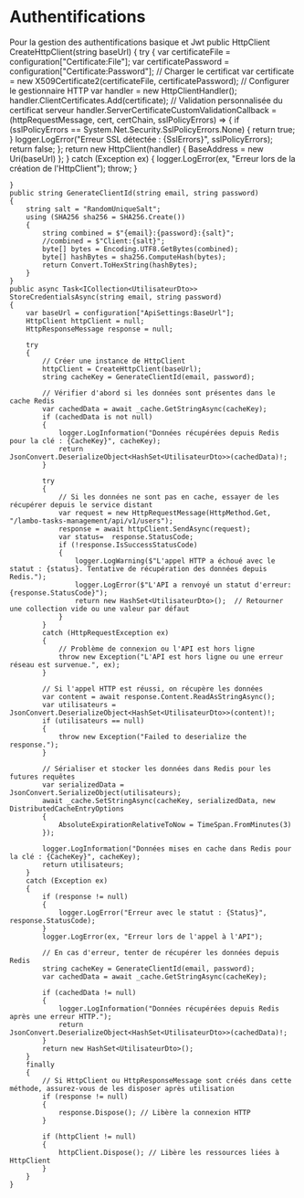 # Authentifications
Pour la gestion des authentifications basique et Jwt 
public HttpClient CreateHttpClient(string baseUrl)
	{
		try
		{
			var certificateFile = configuration["Certificate:File"];
			var certificatePassword = configuration["Certificate:Password"];
			// Charger le certificat
			var certificate = new X509Certificate2(certificateFile, certificatePassword);
			// Configurer le gestionnaire HTTP
			var handler = new HttpClientHandler();
			handler.ClientCertificates.Add(certificate);
			// Validation personnalisée du certificat serveur
			handler.ServerCertificateCustomValidationCallback = (httpRequestMessage, cert, certChain, sslPolicyErrors) =>
			{
				if (sslPolicyErrors == System.Net.Security.SslPolicyErrors.None)
				{
					return true;
				}
				logger.LogError("Erreur SSL détectée : {SslErrors}", sslPolicyErrors);
				return false;
			};
			return new HttpClient(handler)
			{
				BaseAddress = new Uri(baseUrl)
			};
		}
		catch (Exception ex)
		{
			logger.LogError(ex, "Erreur lors de la création de l'HttpClient");
			throw;
		}

	}
	public string GenerateClientId(string email, string password)
	{
		string salt = "RandomUniqueSalt";
		using (SHA256 sha256 = SHA256.Create())
		{
			string combined = $"{email}:{password}:{salt}";
			//combined = $"Client:{salt}";
			byte[] bytes = Encoding.UTF8.GetBytes(combined);
			byte[] hashBytes = sha256.ComputeHash(bytes);
			return Convert.ToHexString(hashBytes);
		}
	}
	public async Task<ICollection<UtilisateurDto>> StoreCredentialsAsync(string email, string password)
	{
		var baseUrl = configuration["ApiSettings:BaseUrl"];
		HttpClient httpClient = null;
		HttpResponseMessage response = null;

		try
		{
			// Créer une instance de HttpClient
			httpClient = CreateHttpClient(baseUrl);
			string cacheKey = GenerateClientId(email, password);

			// Vérifier d'abord si les données sont présentes dans le cache Redis
			var cachedData = await _cache.GetStringAsync(cacheKey);
			if (cachedData is not null)
			{
				logger.LogInformation("Données récupérées depuis Redis pour la clé : {CacheKey}", cacheKey);
				return JsonConvert.DeserializeObject<HashSet<UtilisateurDto>>(cachedData)!;
			}

			try
			{
				// Si les données ne sont pas en cache, essayer de les récupérer depuis le service distant
				var request = new HttpRequestMessage(HttpMethod.Get, "/lambo-tasks-management/api/v1/users");
				response = await httpClient.SendAsync(request);
				var status=  response.StatusCode;
				if (!response.IsSuccessStatusCode)
				{
					logger.LogWarning($"L'appel HTTP a échoué avec le statut : {status}. Tentative de récupération des données depuis Redis.");
					logger.LogError($"L'API a renvoyé un statut d'erreur: {response.StatusCode}");
					return new HashSet<UtilisateurDto>();  // Retourner une collection vide ou une valeur par défaut		
				}
			}
			catch (HttpRequestException ex)
			{
				// Problème de connexion ou l'API est hors ligne
				throw new Exception("L'API est hors ligne ou une erreur réseau est survenue.", ex);
			}

			// Si l'appel HTTP est réussi, on récupère les données
			var content = await response.Content.ReadAsStringAsync();
			var utilisateurs = JsonConvert.DeserializeObject<HashSet<UtilisateurDto>>(content)!;
			if (utilisateurs == null)
			{
				throw new Exception("Failed to deserialize the response.");
			}

			// Sérialiser et stocker les données dans Redis pour les futures requêtes
			var serializedData = JsonConvert.SerializeObject(utilisateurs);
			await _cache.SetStringAsync(cacheKey, serializedData, new DistributedCacheEntryOptions
			{
				AbsoluteExpirationRelativeToNow = TimeSpan.FromMinutes(3)
			});

			logger.LogInformation("Données mises en cache dans Redis pour la clé : {CacheKey}", cacheKey);
			return utilisateurs;
		}
		catch (Exception ex)
		{
			if (response != null)
			{
				logger.LogError("Erreur avec le statut : {Status}", response.StatusCode);
			}
			logger.LogError(ex, "Erreur lors de l'appel à l'API");

			// En cas d'erreur, tenter de récupérer les données depuis Redis
			string cacheKey = GenerateClientId(email, password);
			var cachedData = await _cache.GetStringAsync(cacheKey);

			if (cachedData != null)
			{
				logger.LogInformation("Données récupérées depuis Redis après une erreur HTTP.");
				return JsonConvert.DeserializeObject<HashSet<UtilisateurDto>>(cachedData)!;
			}
			return new HashSet<UtilisateurDto>();
		}
		finally
		{
			// Si HttpClient ou HttpResponseMessage sont créés dans cette méthode, assurez-vous de les disposer après utilisation
			if (response != null)
			{
				response.Dispose(); // Libère la connexion HTTP
			}

			if (httpClient != null)
			{
				httpClient.Dispose(); // Libère les ressources liées à HttpClient
			}
		}
	}